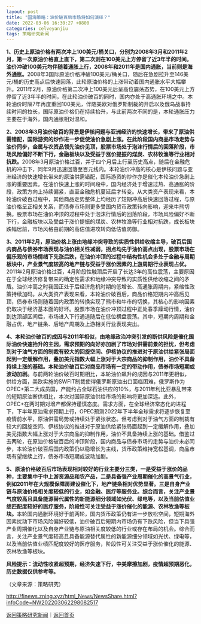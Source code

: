```yaml
---
layout: post
title: "国海策略：油价破百后市场将如何演绎？"
date: 2022-03-06 16:30:27 +0800
categories: celveyanjiu
tags: 策略研究新闻
---
```

<p><strong>1、</strong><strong>历史上原油价格有两次冲上100美元/桶关口，分别为2008年3月和2011年2月，第一次原油价格直上直下，第二次则在100美元上方停留了近3年半的时间。油价冲破100美元均伴随着通胀上行，2008年和2011年是国内通胀，当前则是海外通胀。</strong>2008年3国际原油价格冲破100美元/桶关口，随后在急剧拉升至146美元/桶的历史高点后快速回落，此轮原油价格的上涨带动着国内通胀水平大幅攀升。2011年2月，原油价格第二次冲上100美元后呈高位震荡态势，在100美元上方停留了近3年半的时间，在此轮油价破百的同时，国内亦处于高通胀环境之中。本轮油价时隔7年再度重回100美元，伴随美欧对俄罗斯制裁的开启以及俄乌战事持续时间的拉长，国际原油价格仍在持续抬升，与此前两次不同的是，本轮通胀压力主要在于海外，国内通胀相对温和。</p><p><strong>2、2008年3月油价破百的背景是伊核问题与亚洲经济的快速增长，带来了原油供需错配，国际游资的炒作进一步促使油价急剧上涨。在此阶段国内商品市场走势与油价同步，金属与农资品领先油价见顶，股票市场处于泡沫行情后的回落阶段，市场风险偏好不断下行，金融板块以及受益于涨价提振的煤炭、农林牧渔等行业相对抗跌。</strong>2008年3月原油价格过百，并于四个月后上行至历史高点，随后在金融危机的冲击下，同年9月迅速回落至百元线内。本轮油价冲高的核心是伊核问题与亚洲经济的快速增长带来的原油供需错配，国际游资的炒作亦是催化本轮油价急剧上涨的重要因素。在油价快速上涨的时间段中，国内经济处于增速过热、高通胀的阶段，政策方向上持续偏紧，直至金融危机蔓延后才转变。从大类资产表现来看，本轮油价破百过程中，其他商品走势整体上均经历了短期冲高后快速回落过程，与原油价格呈正相关关系，而债券市场则更多受国内货币政策转向影响，迎来牛熊切换。股票市场在油价冲顶的过程中处于泡沫行情后的回落阶段，市场风险偏好不断下行，金融板块以及受益于涨价提振的煤炭、农林牧渔等行业相对抗跌，成长板块跌幅居前，市场风格由前期的高估值进攻转向低估值防御。</p><p><strong>3、</strong><strong>2011年2月，原油价格上涨由地缘冲突导致的实质性供给收缩主导，破百后国内商品与债券市场表现与油价相关性减弱，拐点均先于油价高点出现，股票市场在偏乐观的市场情绪下先涨后跌，在油价冲顶的过程中结构性机会多处于金融与周期板块中，产业景气度较高的地产链与受益于涨价因素的上游周期行业表现占优。</strong>2011年2月原油价格过百，4月阶段性触顶后开启了长达3年的高位震荡，主要原因在于全球经济修复带来的确定性需求和地缘冲突导致的实质性供给收缩之间的矛盾。油价冲高之时我国正处于后经济危机时期的低增长、高通胀周期内，紧缩性政策持续加码。从大类资产表现来看，本轮油价破百后，商品价格短期内冲高后见顶，债券市场则随着国内政策的转换实现了熊市和牛市的切换，其核心的影响因素仍取决于经济基本面的好坏。股票市场在油价冲顶过程中正处春季躁动行情，油价到达顶部区间后，市场进入下行通道随后在低位横盘震荡。其中，短期内周期和金融占优，地产链条、后地产周期及上游相关行业表现突出。</p><p><strong>4、本轮油价破百的成因与2011年相似，由地缘政治冲突引发的断供风险是催化国际油价快速抬升的主因，需求预期的向好亦加剧了市场对供需前景的担忧，但考虑到对于油气方面的制裁有较大的回旋空间、伊核协议的推进对于原油供给紧张局面起到一定缓解作用，叠加美元指数大幅上涨对于大宗商品的抑制作用，油价不具备持续上涨的基础。本轮油价破百后对商品市场有一定的带动作用，债券市场短期或波动加剧。</strong>与前两轮油价破百时期相比，本轮油价飙升的成因与2011年更相似，供给方面，美欧实施的SWFIT制裁使得俄罗斯原油出口面临困难，俄罗斯作为OPEC+第二大成员国，产能约占全球石油供应的10%，与2011年利比亚暴乱带来的短期原油断供相比，本次对国际原油供给市场的影响将更加深远。此外，OPEC+在两时期对增产都保持谨慎态度。需求方面，在全球经济常态化的进程下，下半年原油需求预期上行，OPEC预测2022年下半年全球需求将逐步恢复至疫情前水平，原油供需局势或持续处于紧张状态。但考虑到对于油气方面的制裁有较大的回旋空间、伊核协议的推进对于原油供给紧张局面起到一定缓解作用，叠加美元指数大幅上涨对于大宗商品的抑制作用，油价不具备持续上涨的基础。借鉴过去两轮，在原油价格破百后的冲顶阶段，国内商品与债券市场的走势与油价未必同步，本轮油价破百后国内政策仍以稳增长为主线，货币政策维持宽松基调，商品市场有望继续上行，债券市场短期或波动加剧。</p>
 <p><strong>5、原油价格破百后市场表现相对较好的行业主要分三类，一是受益于涨价的品种，主要集中于中上游资源品和农产品，二是具备强产业周期催化的高景气行业，例如2011年在大规模保障房建设催化下，地产链条相对优势显著。三是自身产业链与原油价格相关度较低的行业，如金融、医疗等服务业。综合而言，关注产业景气度较高且具备能源替代属性的新能源细分领域如光伏、绿电等，以及当前估值业绩匹配度较好的医疗服务，阶段性可关注受益于涨价催化的能源、农林牧渔等板块。</strong>本轮国内通胀环境好于前两轮，国内货币政策仍有进一步放松空间，短期海外因素扰动下市场风险偏好较低，油价破百后短期内市场仍有下跌风险，但当下具强产业周期催化以及自身产业链与原油相关度较低的行业或存在布局的机会。综合而言，关注产业景气度较高且具备能源替代属性的新能源细分领域如光伏、绿电等，以及当前估值业绩匹配度较好的医疗服务，阶段性可关注受益于涨价催化的能源、农林牧渔等板块。</p>
 <p><strong>风险提示：</strong><strong>流动性收紧超预期，经济失速下行，中美摩擦加剧，疫情超预期恶化，历史数据仅供参考等。</strong></p><p class="em_media">（文章来源：策略研究）</p>

<http://finews.zning.xyz/html_News/NewsShare.html?infoCode=NW202203062298082517>

[返回策略研究新闻](//finews.withounder.com/category/celveyanjiu.html)｜[返回首页](//finews.withounder.com/)